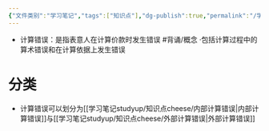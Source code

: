 ```yaml
---
{"文件类别":"学习笔记","tags":["知识点"],"dg-publish":true,"permalink":"/学习笔记studyup/知识点cheese/计算错误/","dgPassFrontmatter":true,"created":"2024-07-17T10:29:31.271+08:00","updated":"2024-09-11T12:08:13.636+08:00"}
---
```


- 计算错误：是指表意人在计算价款时发生错误 #背诵/概念 
·包括计算过程中的算术错误和在计算依据上发生错误
# 分类
- 计算错误可以划分为[[学习笔记studyup/知识点cheese/内部计算错误\|内部计算错误]]与[[学习笔记studyup/知识点cheese/外部计算错误\|外部计算错误]]
